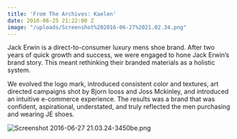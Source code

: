 ```yaml
---
title: 'From The Archives: Kaelen'
date: 2016-06-25 21:22:00 Z
image: "/uploads/Screenshot%202016-06-27%2021.02.34.png"
---
```


Jack Erwin is a direct-to-consumer luxury mens shoe brand. After two years of quick growth and success, we were engaged to hone Jack Erwin’s brand story. This meant rethinking their branded materials as a holistic system.

We evolved the logo mark, introduced consistent color and textures, art directed campaigns shot by Bjorn Iooss and Joss Mckinley, and introduced an intuitive e-commerce experience. The results was a brand that was confident, aspirational, understated, and truly reflected the men purchasing and wearing JE shoes.

![Screenshot 2016-06-27 21.03.24-3450be.png](/uploads/Screenshot%25202016-06-27%252021.03.24-3450be.png)